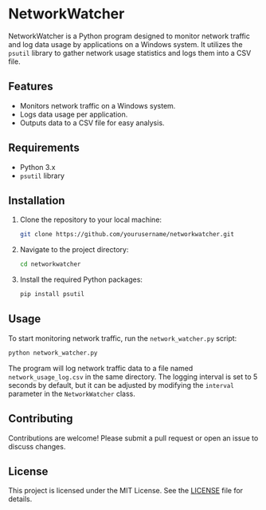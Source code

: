 # NetworkWatcher

NetworkWatcher is a Python program designed to monitor network traffic and log data usage by applications on a Windows system. It utilizes the `psutil` library to gather network usage statistics and logs them into a CSV file.

## Features

- Monitors network traffic on a Windows system.
- Logs data usage per application.
- Outputs data to a CSV file for easy analysis.

## Requirements

- Python 3.x
- `psutil` library

## Installation

1. Clone the repository to your local machine:

    ```bash
    git clone https://github.com/yourusername/networkwatcher.git
    ```

2. Navigate to the project directory:

    ```bash
    cd networkwatcher
    ```

3. Install the required Python packages:

    ```bash
    pip install psutil
    ```

## Usage

To start monitoring network traffic, run the `network_watcher.py` script:

```bash
python network_watcher.py
```

The program will log network traffic data to a file named `network_usage_log.csv` in the same directory. The logging interval is set to 5 seconds by default, but it can be adjusted by modifying the `interval` parameter in the `NetworkWatcher` class.

## Contributing

Contributions are welcome! Please submit a pull request or open an issue to discuss changes.

## License

This project is licensed under the MIT License. See the [LICENSE](LICENSE) file for details.